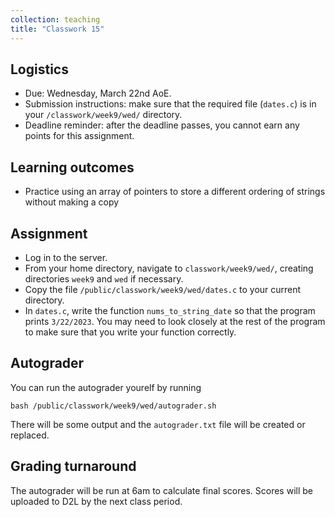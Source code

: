 ```yaml
---
collection: teaching
title: "Classwork 15"
---
```


## Logistics
* Due: Wednesday, March 22nd AoE.
* Submission instructions: make sure that the required file (`dates.c`) is in your
	`/classwork/week9/wed/` directory.
* Deadline reminder: after the deadline passes, you cannot earn any points for
	this assignment.

## Learning outcomes
* Practice using an array of pointers to store a different ordering of strings
	without making a copy

## Assignment

* Log in to the server.
* From your home directory, navigate to `classwork/week9/wed/`, creating directories `week9`
and `wed` if necessary.
* Copy the file `/public/classwork/week9/wed/dates.c` to your current directory.
* In `dates.c`, write the function `nums_to_string_date` so that the program
	prints `3/22/2023`. You may need to look closely at the rest of the program
	to make sure that you write your function correctly.


## Autograder

You can run the autograder yourelf by running
```
bash /public/classwork/week9/wed/autograder.sh
```
There will be some output and the `autograder.txt` file will be created or
replaced.

## Grading turnaround

The autograder will be run at 6am to calculate final scores. Scores will be
uploaded to D2L by the next class period.
